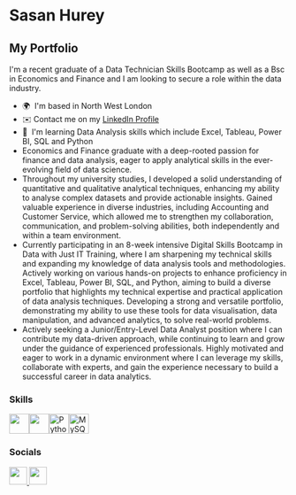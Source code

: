 # Sasan Hurey


My Portfolio
------------

I'm a recent graduate of a Data Technician Skills Bootcamp as well as a Bsc in Economics and Finance and I am looking to secure a role within the data industry.

* 🌍  I'm based in North West London
* ✉️  Contact me on my [LinkedIn Profile](http://www.linkedin.com/in/sasanhurey) 
* 🧠  I'm learning Data Analysis skills which include Excel, Tableau, Power BI, SQL and Python
* Economics and Finance graduate with a deep-rooted passion for finance and data analysis, eager to apply analytical skills in the ever-evolving field of data science.
* Throughout my university studies, I developed a solid understanding of quantitative and qualitative analytical techniques, enhancing my ability to analyse complex datasets and provide actionable insights.
Gained valuable experience in diverse industries, including Accounting and Customer Service, which allowed me to strengthen my collaboration, communication, and problem-solving abilities, both independently and within a team environment.
* Currently participating in an 8-week intensive Digital Skills Bootcamp in Data with Just IT Training, where I am sharpening my technical skills and expanding my knowledge of data analysis tools and methodologies. Actively working on various hands-on projects to enhance proficiency in Excel, Tableau, Power BI, SQL, and Python, aiming to build a diverse portfolio that highlights my technical expertise and practical application of data analysis techniques.
Developing a strong and versatile portfolio, demonstrating my ability to use these tools for data visualisation, data manipulation, and advanced analytics, to solve real-world problems.
* Actively seeking a Junior/Entry-Level Data Analyst position where I can contribute my data-driven approach, while continuing to learn and grow under the guidance of experienced professionals. Highly motivated and eager to work in a dynamic environment where I can leverage my skills, collaborate with experts, and gain the experience necessary to build a successful career in data analytics.


### Skills
<p align="left"><a target="_blank" rel="noreferrer"><img src="https://github.com/user-attachments/assets/7ddf6800-4dd3-4081-a7fb-992ed88166f2" width="36" height="36" /><a><a target="_blank" rel="noreferrer"><img src="https://github.com/user-attachments/assets/8d9938b8-d782-44f3-a547-a153d93b275e"width="36" height="36"href="https://www.python.org/" target="_blank" rel="noreferrer"><img  src="https://raw.githubusercontent.com/danielcranney/readme-generator/main/public/icons/skills/python-colored.svg" width="36" height="36" alt="Python" href="https://www.mysql.com/" target="_blank" rel="noreferrer"><img src="https://raw.githubusercontent.com/danielcranney/readme-generator/main/public/icons/skills/mysql-colored.svg" width="36" height="36" alt="MySQL" /></a><a 
[alt text](https://github.com/user-attachments/assets/8a624220-6abe-465e-bd9e-207c8c7b8443)

</p>


### Socials

<p align="left"> <a href="https://www.github.com/sasanportfolio" target="_blank" rel="noreferrer"> <picture> <source media="(prefers-color-scheme: dark)" srcset="https://raw.githubusercontent.com/danielcranney/readme-generator/main/public/icons/socials/github-dark.svg" /> <source media="(prefers-color-scheme: light)" srcset="https://raw.githubusercontent.com/danielcranney/readme-generator/main/public/icons/socials/github.svg" /> <img src="https://raw.githubusercontent.com/danielcranney/readme-generator/main/public/icons/socials/github.svg" width="32" height="32" /> </picture> </a> <a href="https://www.linkedin.com/in/sasanhurey" target="_blank" rel="noreferrer"> <picture> <source media="(prefers-color-scheme: dark)" srcset="https://raw.githubusercontent.com/danielcranney/readme-generator/main/public/icons/socials/linkedin-dark.svg" /> <source media="(prefers-color-scheme: light)" srcset="https://raw.githubusercontent.com/danielcranney/readme-generator/main/public/icons/socials/linkedin.svg" /> <img src="https://raw.githubusercontent.com/danielcranney/readme-generator/main/public/icons/socials/linkedin.svg" width="32" height="32" /> </picture> </a></p>
